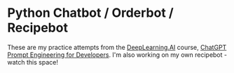 # Python Chatbot / Orderbot / Recipebot

These are my practice attempts from the [DeepLearning.AI](https://learn.deeplearning.ai/) course, [ChatGPT Prompt Engineering for Developers](https://www.coursera.org/projects/chatgpt-prompt-engineering-for-developers-project). I'm also working on my own recipebot - watch this space!